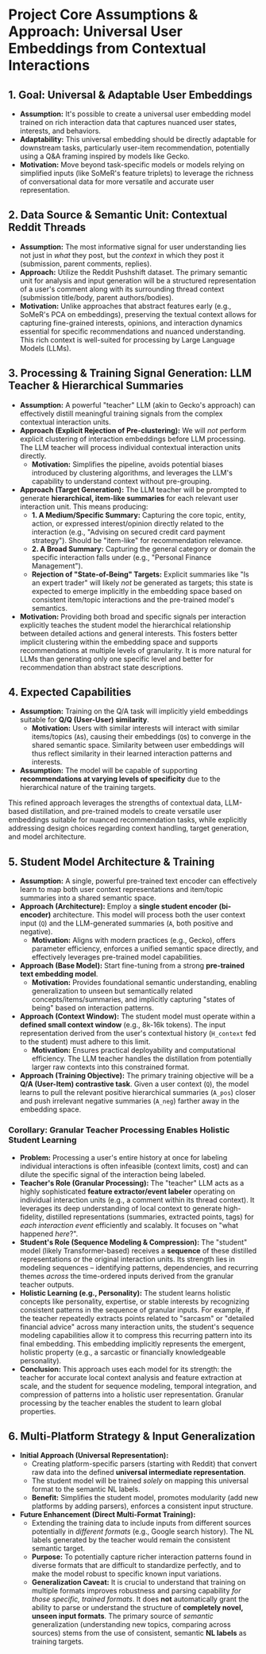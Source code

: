 # Project Core Assumptions & Approach: Universal User Embeddings from Contextual Interactions

## 1. Goal: Universal & Adaptable User Embeddings

*   **Assumption:** It's possible to create a universal user embedding model trained on rich interaction data that captures nuanced user states, interests, and behaviors.
*   **Adaptability:** This universal embedding should be directly adaptable for downstream tasks, particularly user-item recommendation, potentially using a Q&A framing inspired by models like Gecko.
*   **Motivation:** Move beyond task-specific models or models relying on simplified inputs (like SoMeR's feature triplets) to leverage the richness of conversational data for more versatile and accurate user representation.

## 2. Data Source & Semantic Unit: Contextual Reddit Threads

*   **Assumption:** The most informative signal for user understanding lies not just in *what* they post, but the *context* in which they post it (submission, parent comments, replies).
*   **Approach:** Utilize the Reddit Pushshift dataset. The primary semantic unit for analysis and input generation will be a structured representation of a user's comment along with its surrounding thread context (submission title/body, parent authors/bodies).
*   **Motivation:** Unlike approaches that abstract features early (e.g., SoMeR's PCA on embeddings), preserving the textual context allows for capturing fine-grained interests, opinions, and interaction dynamics essential for specific recommendations and nuanced understanding. This rich context is well-suited for processing by Large Language Models (LLMs).

## 3. Processing & Training Signal Generation: LLM Teacher & Hierarchical Summaries

*   **Assumption:** A powerful "teacher" LLM (akin to Gecko's approach) can effectively distill meaningful training signals from the complex contextual interaction units.
*   **Approach (Explicit Rejection of Pre-clustering):** We will *not* perform explicit clustering of interaction embeddings before LLM processing. The LLM teacher will process individual contextual interaction units directly.
    *   **Motivation:** Simplifies the pipeline, avoids potential biases introduced by clustering algorithms, and leverages the LLM's capability to understand context without pre-grouping.
*   **Approach (Target Generation):** The LLM teacher will be prompted to generate **hierarchical, item-like summaries** for each relevant user interaction unit. This means producing:
    *   **1. A Medium/Specific Summary:** Capturing the core topic, entity, action, or expressed interest/opinion directly related to the interaction (e.g., "Advising on secured credit card payment strategy"). Should be "item-like" for recommendation relevance.
    *   **2. A Broad Summary:** Capturing the general category or domain the specific interaction falls under (e.g., "Personal Finance Management").
    *   **Rejection of "State-of-Being" Targets:** Explicit summaries like "Is an expert trader" will likely *not* be generated as targets; this state is expected to emerge implicitly in the embedding space based on consistent item/topic interactions and the pre-trained model's semantics.
*   **Motivation:** Providing both broad and specific signals per interaction explicitly teaches the student model the hierarchical relationship between detailed actions and general interests. This fosters better implicit clustering within the embedding space and supports recommendations at multiple levels of granularity. It is more natural for LLMs than generating only one specific level and better for recommendation than abstract state descriptions.

## 4. Expected Capabilities

*   **Assumption:** Training on the Q/A task will implicitly yield embeddings suitable for **Q/Q (User-User) similarity**.
    *   **Motivation:** Users with similar interests will interact with similar items/topics (`A`s), causing their embeddings (`Q`s) to converge in the shared semantic space. Similarity between user embeddings will thus reflect similarity in their learned interaction patterns and interests.
*   **Assumption:** The model will be capable of supporting **recommendations at varying levels of specificity** due to the hierarchical nature of the training targets.

This refined approach leverages the strengths of contextual data, LLM-based distillation, and pre-trained models to create versatile user embeddings suitable for nuanced recommendation tasks, while explicitly addressing design choices regarding context handling, target generation, and model architecture.

## 5. Student Model Architecture & Training

*   **Assumption:** A single, powerful pre-trained text encoder can effectively learn to map both user context representations and item/topic summaries into a shared semantic space.
*   **Approach (Architecture):** Employ a **single student encoder (bi-encoder)** architecture. This model will process both the user context input (`Q`) and the LLM-generated summaries (`A`, both positive and negative).
    *   **Motivation:** Aligns with modern practices (e.g., Gecko), offers parameter efficiency, enforces a unified semantic space directly, and effectively leverages pre-trained model capabilities.
*   **Approach (Base Model):** Start fine-tuning from a strong **pre-trained text embedding model**.
    *   **Motivation:** Provides foundational semantic understanding, enabling generalization to unseen but semantically related concepts/items/summaries, and implicitly capturing "states of being" based on interaction patterns.
*   **Approach (Context Window):** The student model must operate within a **defined small context window** (e.g., 8k-16k tokens). The input representation derived from the user's contextual history (`H_context` fed to the student) must adhere to this limit.
    *   **Motivation:** Ensures practical deployability and computational efficiency. The LLM teacher handles the distillation from potentially larger raw contexts into this constrained format.
*   **Approach (Training Objective):** The primary training objective will be a **Q/A (User-Item) contrastive task**. Given a user context (`Q`), the model learns to pull the relevant positive hierarchical summaries (`A_pos`) closer and push irrelevant negative summaries (`A_neg`) farther away in the embedding space.

### Corollary: Granular Teacher Processing Enables Holistic Student Learning

-   **Problem:** Processing a user's entire history at once for labeling individual interactions is often infeasible (context limits, cost) and can dilute the specific signal of the interaction being labeled.
-   **Teacher's Role (Granular Processing):** The "teacher" LLM acts as a highly sophisticated **feature extractor/event labeler** operating on individual interaction units (e.g., a comment within its thread context). It leverages its deep understanding of local context to generate high-fidelity, distilled representations (summaries, extracted points, tags) for *each interaction event* efficiently and scalably. It focuses on "what happened *here*?".
-   **Student's Role (Sequence Modeling & Compression):** The "student" model (likely Transformer-based) receives a **sequence** of these distilled representations or the original interaction units. Its strength lies in modeling sequences – identifying patterns, dependencies, and recurring themes *across* the time-ordered inputs derived from the granular teacher outputs.
-   **Holistic Learning (e.g., Personality):** The student learns holistic concepts like personality, expertise, or stable interests by recognizing consistent patterns in the sequence of granular inputs. For example, if the teacher repeatedly extracts points related to "sarcasm" or "detailed financial advice" across many interaction units, the student's sequence modeling capabilities allow it to compress this recurring pattern into its final embedding. This embedding implicitly represents the emergent, holistic property (e.g., a sarcastic or financially knowledgeable personality).
-   **Conclusion:** This approach uses each model for its strength: the teacher for accurate local context analysis and feature extraction at scale, and the student for sequence modeling, temporal integration, and compression of patterns into a holistic user representation. Granular processing by the teacher enables the student to learn global properties.

## 6. Multi-Platform Strategy & Input Generalization 

*   **Initial Approach (Universal Representation):**
    *  Creating platform-specific parsers (starting with Reddit) that convert raw data into the defined **universal intermediate representation**.
    *   The student model will be trained *solely* on mapping this universal format to the semantic NL labels.
    *   **Benefit:** Simplifies the student model, promotes modularity (add new platforms by adding parsers), enforces a consistent input structure.
*   **Future Enhancement (Direct Multi-Format Training):**
    *   Extending the training data to include inputs from different sources potentially in *different formats* (e.g., Google search history). The NL labels generated by the teacher would remain the consistent semantic target.
    *   **Purpose:** To potentially capture richer interaction patterns found in diverse formats that are difficult to standardize perfectly, and to make the model robust to specific known input variations.
    *   **Generalization Caveat:** It is crucial to understand that training on multiple formats improves robustness and parsing capability *for those specific, trained formats*. It does **not** automatically grant the ability to parse or understand the structure of **completely novel, unseen input formats**. The primary source of *semantic* generalization (understanding new topics, comparing across sources) stems from the use of consistent, semantic **NL labels** as training targets.